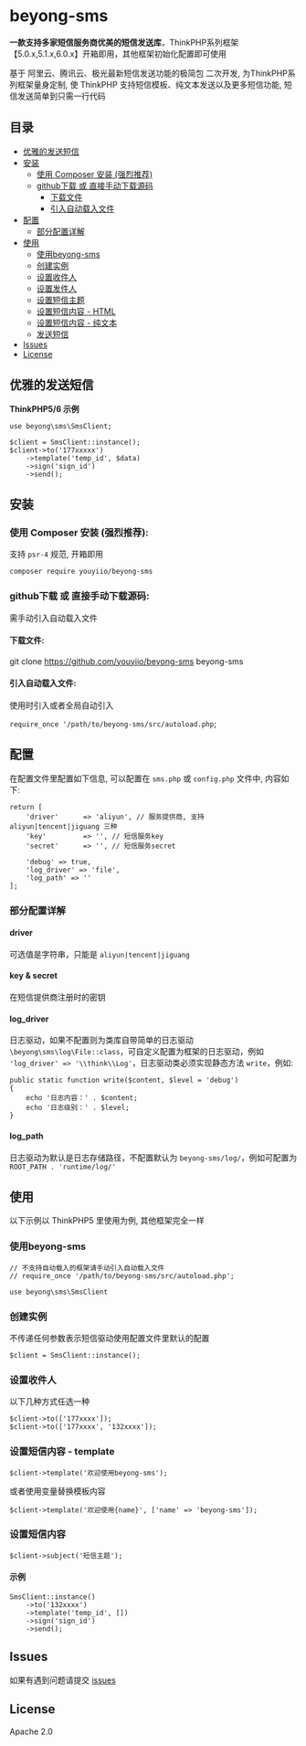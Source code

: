 # beyong-sms

**一款支持多家短信服务商优美的短信发送库**，ThinkPHP系列框架【5.0.x,5.1.x,6.0.x】开箱即用，其他框架初始化配置即可使用

基于 阿里云、腾讯云、极光最新短信发送功能的极简包 二次开发, 为ThinkPHP系列框架量身定制, 使 ThinkPHP 支持短信模板、纯文本发送以及更多短信功能, 短信发送简单到只需一行代码


## 目录 
* [优雅的发送短信](#优雅的发送短信) 
* [安装](#安装) 
    * [使用 Composer 安装 (强烈推荐)](#使用-composer-安装-强烈推荐)
    * [github下载 或 直接手动下载源码](#github下载-或-直接手动下载源码)
        * [下载文件](#下载文件)
        * [引入自动载入文件](#引入自动载入文件)
* [配置](#配置) 
    * [部分配置详解](#部分配置详解)
* [使用](#使用) 
    * [使用beyong-sms](#使用beyong-sms)
    * [创建实例](#创建实例)
    * [设置收件人](#设置收件人)
    * [设置发件人](#设置发件人)
    * [设置短信主题](#设置短信主题)
    * [设置短信内容 - HTML](#设置短信内容---html)
    * [设置短信内容 - 纯文本](#设置短信内容---纯文本)
    * [发送短信](#发送短信)
* [Issues](#issues)
* [License](#license)


## 优雅的发送短信

**ThinkPHP5/6 示例**
```
use beyong\sms\SmsClient;

$client = SmsClient::instance();
$client->to('177xxxxx')
    ->template('temp_id', $data)
    ->sign('sign_id')
    ->send();
```



## 安装
### 使用 Composer 安装 (强烈推荐):
支持 `psr-4` 规范, 开箱即用
```
composer require youyiio/beyong-sms
```

### github下载 或 直接手动下载源码:
需手动引入自动载入文件

#### 下载文件:
git clone https://github.com/youyiio/beyong-sms beyong-sms


#### 引入自动载入文件:
使用时引入或者全局自动引入

`require_once '/path/to/beyong-sms/src/autoload.php`;


## 配置
在配置文件里配置如下信息, 可以配置在 `sms.php` 或 `config.php` 文件中, 内容如下:
```
return [
    'driver'      => 'aliyun', // 服务提供商, 支持 aliyun|tencent|jiguang 三种
    'key'         => '', // 短信服务key
    'secret'      => '', // 短信服务secret

    'debug' => true,
    'log_driver' => 'file',
    'log_path' => ''
];
```
### 部分配置详解
#### driver
可选值是字符串，只能是 `aliyun|tencent|jiguang`

#### key & secret
在短信提供商注册时的密钥

#### log_driver
日志驱动，如果不配置则为类库自带简单的日志驱动 `\beyong\sms\log\File::class`，可自定义配置为框架的日志驱动，例如 `'log_driver' => '\\think\\Log'`，日志驱动类必须实现静态方法 `write`，例如:
```
public static function write($content, $level = 'debug')
{
    echo '日志内容：' . $content;
    echo '日志级别：' . $level;
}
```

#### log_path
日志驱动为默认是日志存储路径，不配置默认为 `beyong-sms/log/`，例如可配置为 `ROOT_PATH . 'runtime/log/'`

## 使用

以下示例以 ThinkPHP5 里使用为例, 其他框架完全一样

### 使用beyong-sms
```
// 不支持自动载入的框架请手动引入自动载入文件
// require_once '/path/to/beyong-sms/src/autoload.php';

use beyong\sms\SmsClient
```

### 创建实例
不传递任何参数表示短信驱动使用配置文件里默认的配置
```
$client = SmsClient::instance();
```

### 设置收件人
以下几种方式任选一种
```
$client->to(['177xxxx']);
$client->to(['177xxxx', '132xxxx']);

```

### 设置短信内容 - template
```
$client->template('欢迎使用beyong-sms');
```

或者使用变量替换模板内容
```
$client->template('欢迎使用{name}', ['name' => 'beyong-sms']);
```

### 设置短信内容
```
$client->subject('短信主题');
```

#### 示例
```
SmsClient::instance()
    ->to('132xxxx') 
    ->template('temp_id', [])
    ->sign('sign_id')
    ->send();
```


## Issues
如果有遇到问题请提交 [issues](https://github.com/youyiio/beyong-sms/issues)


## License
Apache 2.0

